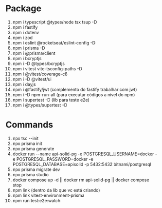 # Package
1. npm i typescript @types/node tsx tsup -D
2. npm i fastify
3. npm i dotenv
4. npm i zod
5. npm i eslint @rocketseat/eslint-config -D
6. npm i prisma -D
7. npm i @prisma/client
8. npm i bcryptjs
9. npm i -D @types/bcryptjs
10. npm i vitest vite-tsconfig-paths -D
11. npm i @vitest/coverage-c8
12. npm i -D @vitest/ui 
13. npm i dayjs
14. npm i @fastify/jwt (complemento do fastify trabalhar com jwt)
15. npm i -D npm-run-all (para executar códigos a nivel do npm)
16. npm i supertest -D (lib para teste e2e)
17. npm i @types/supertest -D



# Commands
1. npx tsc --init
2. npx prisma init
3. npx prisma generate
4. docker run --name api-solid-pg -e POSTGRESQL_USERNAME=docker -e POSTGRESQL_PASSWORD=docker  -e POSTGRESQL_DATABASE=apisolid -p 5432:5432 bitnami/postgresql
5. npx prisma migrate dev
6. npx prisma studio
7. docker compose up -d    ||   docker rm api-solid-pg || docker compose stop
8. npm link (dentro da lib que vc está criando)
9. npm link vitest-environment-prisma
10. npm run test:e2e:watch



